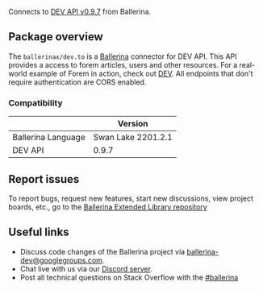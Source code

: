 Connects to [DEV API v0.9.7](https://developers.forem.com/api/) from Ballerina.

## Package overview

The `ballerinax/dev.to` is a [Ballerina](https://ballerina.io/) connector for DEV API. This API provides a access to forem articles, users and other resources. For a real-world example of Forem in action, check out [DEV](https://www.dev.to). All endpoints that don't require authentication are CORS enabled.

### Compatibility
|                           | Version                   |
|---------------------------|---------------------------|
| Ballerina Language        | Swan Lake 2201.2.1          |
| DEV API                   | 0.9.7                     |

## Report issues
To report bugs, request new features, start new discussions, view project boards, etc., go to the [Ballerina Extended Library repository](https://github.com/ballerina-platform/ballerina-extended-library)

## Useful links
- Discuss code changes of the Ballerina project via [ballerina-dev@googlegroups.com](mailto:ballerina-dev@googlegroups.com).
- Chat live with us via our [Discord server](https://discord.gg/ballerinalang).
- Post all technical questions on Stack Overflow with the [#ballerina](https://stackoverflow.com/questions/tagged/ballerina) 
